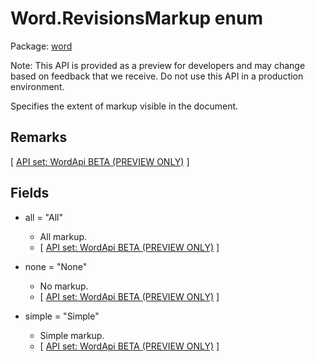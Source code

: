 # Word.RevisionsMarkup enum

Package: [word](/en-us/javascript/api/word)

Note: This API is provided as a preview for developers and may change based on feedback that we receive. Do not use this API in a production environment.

Specifies the extent of markup visible in the document.

## Remarks

[ [API set: WordApi BETA (PREVIEW ONLY)](/en-us/office/dev/add-ins/reference/overview/visio-javascript-reference-overview) ]

## Fields

- all = "All"
  - All markup.
  - [ [API set: WordApi BETA (PREVIEW ONLY)](/en-us/office/dev/add-ins/reference/overview/visio-javascript-reference-overview) ]

- none = "None"
  - No markup.
  - [ [API set: WordApi BETA (PREVIEW ONLY)](/en-us/office/dev/add-ins/reference/overview/visio-javascript-reference-overview) ]

- simple = "Simple"
  - Simple markup.
  - [ [API set: WordApi BETA (PREVIEW ONLY)](/en-us/office/dev/add-ins/reference/overview/visio-javascript-reference-overview) ]